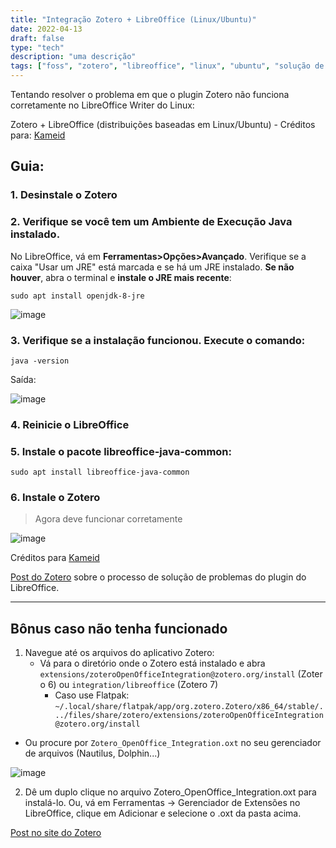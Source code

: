 ```yaml
---
title: "Integração Zotero + LibreOffice (Linux/Ubuntu)"
date: 2022-04-13
draft: false
type: "tech"
description: "uma descrição"
tags: ["foss", "zotero", "libreoffice", "linux", "ubuntu", "solução de problemas", "plugin"]
---
```

Tentando resolver o problema em que o plugin Zotero não funciona corretamente no LibreOffice Writer do Linux:

Zotero + LibreOffice (distribuições baseadas em Linux/Ubuntu) - Créditos para: [Kameid](https://www.reddit.com/r/linux4noobs/comments/i6skza/installing_zotero_and_using_it_with_libreoffice/)


## Guia:

### **1. Desinstale o Zotero**

### **2. Verifique se você tem um Ambiente de Execução Java instalado**. 

No LibreOffice, vá em **Ferramentas>Opções>Avançado**. Verifique se a caixa "Usar um JRE" está marcada e se há um JRE instalado. **Se não houver**, abra o terminal e **instale o JRE mais recente**: 

`sudo apt install openjdk-8-jre`

![image](https://user-images.githubusercontent.com/70844369/175447639-41eaf455-1615-4306-9fc3-a8a9300403fa.png#vitrinedev)

### **3. Verifique se a instalação funcionou. Execute o comando:**

`java -version` 

Saída:

![image](https://user-images.githubusercontent.com/70844369/175448591-d2b9d844-aa40-4bb2-a8a8-e4ed587b08a9.png)

### **4. Reinicie o LibreOffice**

### **5. Instale o pacote libreoffice-java-common:**

`sudo apt install libreoffice-java-common`

### **6. Instale o Zotero**

>Agora deve funcionar corretamente

![image](https://user-images.githubusercontent.com/70844369/175447878-09b925d0-8e78-493c-8878-3da98fe551af.png)

Créditos para [Kameid](https://www.reddit.com/r/linux4noobs/comments/i6skza/installing_zotero_and_using_it_with_libreoffice/)

[Post do Zotero](https://www.zotero.org/support/word_processor_plugin_troubleshooting) sobre o processo de solução de problemas do plugin do LibreOffice.

***

## **Bônus caso não tenha funcionado**

1. Navegue até os arquivos do aplicativo Zotero:
   - Vá para o diretório onde o Zotero está instalado e abra `extensions/zoteroOpenOfficeIntegration@zotero.org/install` (Zotero 6) ou `integration/libreoffice` (Zotero 7)
       - Caso use Flatpak: `~/.local/share/flatpak/app/org.zotero.Zotero/x86_64/stable/.../files/share/zotero/extensions/zoteroOpenOfficeIntegration@zotero.org/install`

  - Ou procure por `Zotero_OpenOffice_Integration.oxt` no seu gerenciador de arquivos (Nautilus, Dolphin...)
  
   ![image](https://github.com/geraldohomero/Zotero-LibreOffice-Linux/assets/70844369/e962db11-271d-4091-ba88-81692de66710)

2. Dê um duplo clique no arquivo Zotero_OpenOffice_Integration.oxt para instalá-lo. Ou, vá em Ferramentas → Gerenciador de Extensões no LibreOffice, clique em Adicionar e selecione o .oxt da pasta acima.

[Post no site do Zotero](https://www.zotero.org/support/word_processor_plugin_manual_installation)